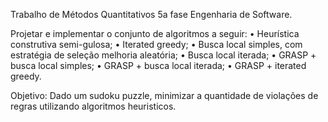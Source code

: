 Trabalho de Métodos Quantitativos 5a fase Engenharia de Software.

Projetar e implementar o conjunto de algoritmos a seguir:
• Heurística construtiva semi-gulosa;
• Iterated greedy;
• Busca local simples, com estratégia de seleção melhoria aleatória;
• Busca local iterada;
• GRASP + busca local simples;
• GRASP + busca local iterada;
• GRASP + iterated greedy.

Objetivo: Dado um sudoku puzzle, minimizar a quantidade de violações de regras utilizando algoritmos heuristicos.